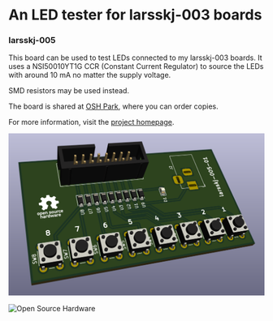 An LED tester for larsskj-003 boards
====================================

### larsskj-005

This board can be used to test LEDs connected to my larsskj-003 boards. It uses a NSI50010YT1G CCR (Constant Current Regulator) to source the LEDs with around 10 mA no matter the supply voltage.

SMD resistors may be used instead.

The board is shared at [OSH Park](https://oshpark.com/shared_projects/7hGy0Jvt), where you can order copies.

For more information, visit the [project homepage](https://larsskj.org/projects/larsskj-005).

![3D image](larsskj-005.3d.png)

![Open Source Hardware](https://i2.wp.com/www.oshwa.org/wp-content/uploads/2014/03/oshw-logo-100-px.png)
